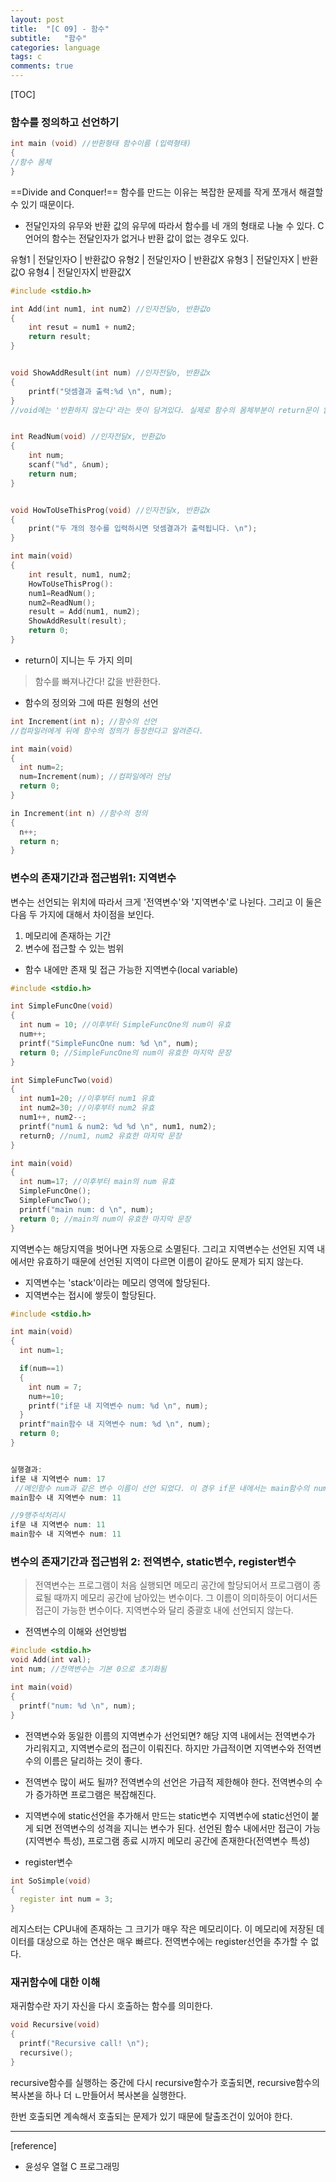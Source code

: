 ```yaml
---
layout: post
title:  "[C 09] - 함수"
subtitle:   "함수"
categories: language
tags: c
comments: true
---
```


[TOC]

### 함수를 정의하고 선언하기

```cpp
int main (void) //반환형태 함수이름 (입력형태)
{
//함수 몸체
}
```


==Divide and Conquer!== 함수를 만드는 이유는 복잡한 문제를 작게 쪼개서 해결할 수 있기 때문이다.



* 전달인자의 유무와 반환 값의 유무에 따라서 함수를 네 개의 형태로 나눌 수 있다.
C언어의 함수는 전달인자가 없거나 반환 값이 없는 경우도 있다.

유형1 | 전달인자O | 반환값O
유형2 | 전달인자O | 반환값X
유형3 | 전달인자X | 반환값O
유형4 | 전달인자X| 반환값X


```cpp
#include <stdio.h>

int Add(int num1, int num2) //인자전달o, 반환값o
{
	int resut = num1 + num2;
    return result;
}


void ShowAddResult(int num) //인자전달o, 반환값x
{
	printf("덧셈결과 출력:%d \n", num);
}
//void에는 '반환하지 않는다'라는 뜻이 담겨있다. 실제로 함수의 몸체부분이 return문이 없음을 알 수 있다.


int ReadNum(void) //인자전달x, 반환값o
{
	int num;
    scanf("%d", &num);
    return num;
}


void HowToUseThisProg(void) //인자전달x, 반환값x
{
	print("두 개의 정수를 입력하시면 덧셈결과가 출력됩니다. \n");
}

int main(void)
{
	int result, num1, num2;
    HowToUseThisProg():
    num1=ReadNum();
    num2=ReadNum();
    result = Add(num1, num2);
    ShowAddResult(result);
    return 0;
}
```

* return이 지니는 두 가지 의미
> 함수를 빠져나간다!
> 값을 반환한다.

* 함수의 정의와 그에 따른 원형의 선언

```cpp
int Increment(int n); //함수의 선언
//컴파일러에게 뒤에 함수의 정의가 등장한다고 알려준다.

int main(void)
{
  int num=2;
  num=Increment(num); //컴파일에러 안남
  return 0;
}

in Increment(int n) //함수의 정의
{
  n++;
  return n;
}

```

### 변수의 존재기간과 접근범위1: 지역변수

변수는 선언되는 위치에 따라서 크게 '전역변수'와 '지역변수'로 나뉜다.
그리고 이 둘은 다음 두 가지에 대해서 차이점을 보인다.
1. 메모리에 존재하는 기간
2. 변수에 접근할 수 있는 범위


* 함수 내에만 존재 및 접근 가능한 지역변수(local variable)

```cpp
#include <stdio.h>

int SimpleFuncOne(void)
{
  int num = 10; //이후부터 SimpleFuncOne의 num이 유효
  num++;
  printf("SimpleFuncOne num: %d \n", num);
  return 0; //SimpleFuncOne의 num이 유효한 마지막 문장
}

int SimpleFuncTwo(void)
{
  int num1=20; //이후부터 num1 유효
  int num2=30; //이후부터 num2 유효
  num1++, num2--;
  printf("num1 & num2: %d %d \n", num1, num2);
  return0; //num1, num2 유효한 마지막 문장
}

int main(void)
{
  int num=17; //이후부터 main의 num 유효
  SimpleFuncOne();
  SimpleFuncTwo();
  printf("main num: d \n", num);
  return 0; //main의 num이 유효한 마지막 문장
}
```
지역변수는 해당지역을 벗어나면 자동으로 소멸된다.
그리고 지역변수는 선언된 지역 내에서만 유효하기 때문에 선언된 지역이 다르면 이름이 같아도 문제가 되지 않는다.   

* 지역변수는 'stack'이라는 메모리 영역에 할당된다.
* 지역변수는 접시에 쌓듯이 할당된다.

```cpp
#include <stdio.h>

int main(void)
{
  int num=1;

  if(num==1)
  {
    int num = 7;
    num+=10;
    printf("if문 내 지역변수 num: %d \n", num);
  }
  printf"main함수 내 지역변수 num: %d \n", num);
  return 0;
}


실행결과:
if문 내 지역변수 num: 17
 //메인함수 num과 같은 변수 이름이 선언 되었다. 이 경우 if문 내에서는 main함수의 num이 가려진다.
main함수 내 지역변수 num: 11

//9행주석처리시
if문 내 지역변수 num: 11
main함수 내 지역변수 num: 11
```

### 변수의 존재기간과 접근범위 2: 전역변수, static변수, register변수
> 전역변수는 프로그램이 처음 실행되면 메모리 공간에 할당되어서 프로그램이 종료될 때까지 메모리 공간에 남아있는 변수이다. 그 이름이 의미하듯이 어디서든 접근이 가능한 변수이다. 지역변수와 달리 중괄호 내에 선언되지 않는다.

* 전역변수의 이해와 선언방법

```cpp
#include <stdio.h>
void Add(int val);
int num; //전역변수는 기본 0으로 초기화됨

int main(void)
{
  printf("num: %d \n", num);
}
```

* 전역변수와 동일한 이름의 지역변수가 선언되면?
해당 지역 내에서는 전역변수가 가리워지고, 지역변수로의 접근이 이뤄진다.
하지만 가급적이면 지역변수와 전역변수의 이름은 달리하는 것이 좋다.   



* 전역변수 많이 써도 될까?
전역변수의 선언은 가급적 제한해야 한다.
전역변수의 수가 증가하면 프로그램은 복잡해진다.

* 지역변수에 static선언을 추가해서 만드는 static변수
지역변수에 static선언이 붙게 되면 전역변수의 성격을 지니는 변수가 된다.
선언된 함수 내에서만 접근이 가능(지역변수 특성), 프로그램 종료 시까지 메모리 공간에 존재한다(전역변수 특성)

* register변수

```cpp
int SoSimple(void)
{
  register int num = 3;
}
```
레지스터는 CPU내에 존재하는 그 크기가 매우 작은 메모리이다. 이 메모리에 저장된 데이터를 대상으로 하는 연산은 매우 빠르다. 전역변수에는 register선언을 추가할 수 없다.

### 재귀함수에 대한 이해

재귀함수란 자기 자신을 다시 호출하는 함수를 의미한다.

```cpp
void Recursive(void)
{
  printf("Recursive call! \n");
  recursive();
}
```

recursive함수를 실행하는 중간에 다시 recursive함수가 호출되면, recursive함수의 복사본을 하나 더 ㄴ만들어서 복사본을 실행한다.

한번 호출되면 계속해서 호출되는 문제가 있기 때문에 탈출조건이 있어야 한다.



---
[reference]
* 윤성우 열혈 C 프로그래밍
